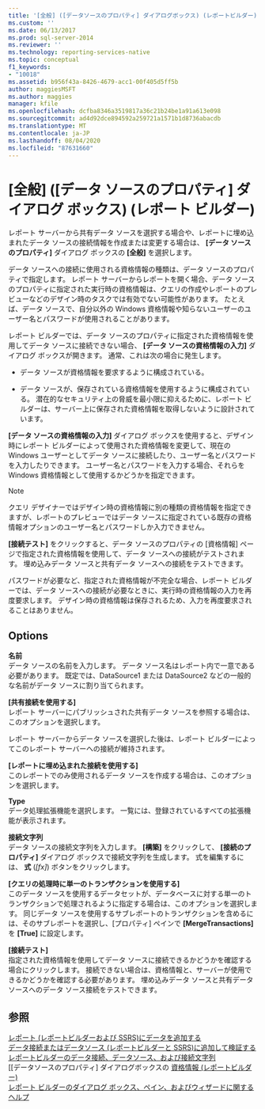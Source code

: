 ```yaml
---
title: '[全般] ([データソースのプロパティ] ダイアログボックス) (レポートビルダー) |Microsoft Docs'
ms.custom: ''
ms.date: 06/13/2017
ms.prod: sql-server-2014
ms.reviewer: ''
ms.technology: reporting-services-native
ms.topic: conceptual
f1_keywords:
- "10018"
ms.assetid: b956f43a-8426-4679-acc1-00f405d5ff5b
author: maggiesMSFT
ms.author: maggies
manager: kfile
ms.openlocfilehash: dcfba8346a3519817a36c21b24be1a91a613e098
ms.sourcegitcommit: ad4d92dce894592a259721a1571b1d8736abacdb
ms.translationtype: MT
ms.contentlocale: ja-JP
ms.lasthandoff: 08/04/2020
ms.locfileid: "87631660"
---
```

# <a name="data-source-properties-dialog-box-general-report-builder"></a>[全般] ([データ ソースのプロパティ] ダイアログ ボックス) (レポート ビルダー)
  レポート サーバーから共有データ ソースを選択する場合や、レポートに埋め込まれたデータ ソースの接続情報を作成または変更する場合は、 **[データ ソースのプロパティ]** ダイアログ ボックスの **[全般]** を選択します。  
  
 データ ソースへの接続に使用される資格情報の種類は、データ ソースのプロパティで指定します。 レポート サーバーからレポートを開く場合、データ ソースのプロパティに指定された実行時の資格情報は、クエリの作成やレポートのプレビューなどのデザイン時のタスクでは有効でない可能性があります。 たとえば、データ ソースで、自分以外の Windows 資格情報や知らないユーザーのユーザー名とパスワードが使用されることがあります。  
  
 レポート ビルダーでは、データ ソースのプロパティに指定された資格情報を使用してデータ ソースに接続できない場合、 **[データ ソースの資格情報の入力]** ダイアログ ボックスが開きます。 通常、これは次の場合に発生します。  
  
-   データ ソースが資格情報を要求するように構成されている。  
  
-   データ ソースが、保存されている資格情報を使用するように構成されている。  潜在的なセキュリティ上の脅威を最小限に抑えるために、レポート ビルダーは、サーバー上に保存された資格情報を取得しないように設計されています。  
  
 **[データ ソースの資格情報の入力]** ダイアログ ボックスを使用すると、デザイン時にレポート ビルダーによって使用された資格情報を変更して、現在の Windows ユーザーとしてデータ ソースに接続したり、ユーザー名とパスワードを入力したりできます。 ユーザー名とパスワードを入力する場合、それらを Windows 資格情報として使用するかどうかを指定できます。  
  
> [!NOTE]  
>  クエリ デザイナーではデザイン時の資格情報に別の種類の資格情報を指定できますが、レポートのプレビューではデータ ソースに指定されている既存の資格情報オプションのユーザー名とパスワードしか入力できません。  
  
 **[接続テスト]** をクリックすると、データ ソースのプロパティの [資格情報] ページで指定された資格情報を使用して、データ ソースへの接続がテストされます。 埋め込みデータ ソースと共有データ ソースへの接続をテストできます。  
  
 パスワードが必要など、指定された資格情報が不完全な場合、レポート ビルダーでは、データ ソースへの接続が必要なときに、実行時の資格情報の入力を再度要求します。 デザイン時の資格情報は保存されるため、入力を再度要求されることはありません。  
  
## <a name="options"></a>Options  
 **名前**  
 データ ソースの名前を入力します。 データ ソース名はレポート内で一意である必要があります。 既定では、DataSource1 または DataSource2 などの一般的な名前がデータ ソースに割り当てられます。  
  
 **[共有接続を使用する]**  
 レポート サーバーにパブリッシュされた共有データ ソースを参照する場合は、このオプションを選択します。  
  
 レポート サーバーからデータ ソースを選択した後は、レポート ビルダーによってこのレポート サーバーへの接続が維持されます。  
  
 **[レポートに埋め込まれた接続を使用する]**  
 このレポートでのみ使用されるデータ ソースを作成する場合は、このオプションを選択します。  
  
 **Type**  
 データ処理拡張機能を選択します。 一覧には、登録されているすべての拡張機能が表示されます。  
  
 **接続文字列**  
 データ ソースの接続文字列を入力します。 **[構築]** をクリックして、 **[接続のプロパティ]** ダイアログ ボックスで接続文字列を生成します。 式を編集するには、 **式** (*[fx]*) ボタンをクリックします。  
  
 **[クエリの処理時に単一のトランザクションを使用する]**  
 このデータ ソースを使用するデータセットが、データベースに対する単一のトランザクションで処理されるように指定する場合は、このオプションを選択します。 同じデータ ソースを使用するサブレポートのトランザクションを含めるには、そのサブレポートを選択し、[プロパティ] ペインで **[MergeTransactions]** を **[True]** に設定します。  
  
 **[接続テスト]**  
 指定された資格情報を使用してデータ ソースに接続できるかどうかを確認する場合にクリックします。 接続できない場合は、資格情報と、サーバーが使用できるかどうかを確認する必要があります。 埋め込みデータ ソースと共有データ ソースへのデータ ソース接続をテストできます。  
  
## <a name="see-also"></a>参照  
 [レポート &#40;レポートビルダーおよび SSRS&#41;にデータを追加する](report-data/report-datasets-ssrs.md)   
 [データ接続またはデータソース &#40;レポートビルダーと SSRS&#41;に追加して検証する](report-data/add-and-verify-a-data-connection-report-builder-and-ssrs.md)   
 [レポートビルダーのデータ接続、データソース、および接続文字列](../../2014/reporting-services/data-connections-data-sources-and-connection-strings-in-report-builder.md)   
 [[データソースのプロパティ] ダイアログボックスの [資格情報 &#40;レポートビルダー&#41;](../../2014/reporting-services/data-source-properties-dialog-box-credentials-report-builder.md)   
 [レポート ビルダーのダイアログ ボックス、ペイン、およびウィザードに関するヘルプ](../../2014/reporting-services/report-builder-help-for-dialog-boxes-panes-and-wizards.md)  
  
  
